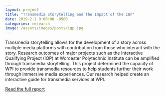 ```yaml
---
layout: project
title: "Transmedia Storytelling and the Impact of the IQP"
date: 2019-2-1 8:00:00 -0500
categories: research
image: /assets/images/posts/iqp.jpg
---
```


Transmedia storytelling allows for the development of a story across multiple media platforms with contribution from those who interact with the story. Research outcomes of major projects such as the Interactive Qualifying Project (IQP) at Worcester Polytechnic Institute can be amplified through transmedia storytelling. This project determined the capacity of WPI to provide transmedia resources to help students further their work through immersive media experiences. Our research helped create an interactive guide for transmedia services at WPI.

[Read the full report](https://digital.wpi.edu/show/dn39x210k)

